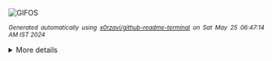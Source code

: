 <div align="justify">
<picture>
    <source media="(prefers-color-scheme: dark)" srcset="https://i.ibb.co/F58D86g/output-gif.gif">
    <source media="(prefers-color-scheme: light)" srcset="https://i.ibb.co/F58D86g/output-gif.gif">
    <img alt="GIFOS" src="https://i.ibb.co/F58D86g/output-gif.gif">
</picture>

<sub><i>Generated automatically using [x0rzavi/github-readme-terminal](https://github.com/x0rzavi/github-readme-terminal) on Sat May 25 06:47:14 AM IST 2024</i></sub>

<details>
<summary>More details</summary>

</details>
</div>

<!-- Image deletion URL: https://ibb.co/X7FCFXS/a96340191f148cf2b17d6a7b5dd3501c -->